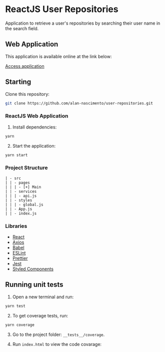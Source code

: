# ReactJS User Repositories

Application to retrieve a user's repositories by searching their user name in the search field.

## Web Application

This application is available online at the link below:

[Access application](https://user-repositories.netlify.com/)

## Starting

Clone this repository:

```bash
git clone https://github.com/alan-nascimento/user-repositories.git
```

### ReactJS Web Application

1. Install dependencies:

```bash
yarn
```

2. Start the application:

```bash
yarn start
```

### Project Structure

```
| - src
| | - pages
| | | - [+] Main
| | - services
| | | - api.js
| | - styles
| | | - global.js
| | - App.js
| | - index.js
```

### Libraries

- [React](https://reactjs.org)
- [Axios](https://github.com/axios/axios)
- [Babel](https://babeljs.io/)
- [ESLint](https://eslint.org/)
- [Prettier](https://prettier.io/)
- [Jest](https://jestjs.io/)
- [Styled Components](https://www.styled-components.com/)

## Running unit tests

1. Open a new terminal and run:

```bash
yarn test
```

2. To get coverage tests, run:

```bash
yarn coverage
```

3. Go to the project folder: `__tests__/coverage`.

4. Run `index.html` to view the code covarage:
